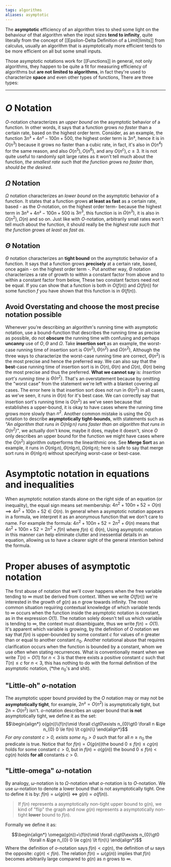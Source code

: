 ```yaml
---
tags: algorithms
aliases: asymptotic
---
```

The **asymptotic** efficiency of an algorithm tries to shed some light on the behaviour of that algorithm when the input sizes **tend to infinity**, quite literally from the concept of [[Epsilon-Delta Definition of a Limit|limits]] from calculus, usually an algorithm that is asymptotically more efficient tends to be more efficient on all but some small inputs.

Those asymptotic notations work for [[Functions]] in general, not only algorithms, they happen to be quite a fit for measuring efficiency of algorithms but **are not limited to algorithms**, in fact they're used to characterize **space** and even other types of functions, There are three types:
___
# $O$ Notation

$O$-notation characterizes an *upper bound* on the asymptotic behavior of a function. In other words, it says that a function grows *no faster* than a certain rate, based on the highest order term. Consider, as an example, the function $3n³ +4n² -100n+500$, the highest order term is $3n³$, hence it is in $O(n^{3})$ because it grows no faster than a cubic rate, in fact, it's also in $O(n^{4})$ for the same reason, and also $O(n^{5}), O(n^{6})$, and any $O(n^{c}), c \ge 3$. It is not quite useful to randomly spit large rates as it won't tell much about the function, *the smallest rate such that the function grows no faster than, should be the desired*.
## $\Omega$ Notation

$\Omega$ notation characterizes an *lower bound* on the asymptotic behavior of a function. It states that a function grows **at least as fast** as a certain rate, based - as the $O$-notation, on the highest order term- because the highest term in $3n³ +4n² -100n+500$ is $3n^{3}$, this function is in $\Omega(n^{3})$, it is also in $\Omega(n^{2}), \Omega(n)$ and so on. Just like with $O$-notation, arbitrarily small rates won't tell much about the function, it should really be the *highest rate such that the function grows at least as fast as*. 

## $\Theta$ Notation

$\Theta$ notation characterizes an **tight bound** on the asymptotic behavior of a function. It says that a function grows **precisely** at a certain rate, based, once again - on the highest order term -. Put another way, $\Theta$ notation characterizes a rate of growth to within a constant factor from above and to within a constant factor from below, These two constant factors need not be equal.
If you can show that a function is both in $O(f(n))$ and $\Omega(f(n))$ for some function $f$ you have shown that this function is in $\Theta(f(n))$. 

## Avoid Overstating and choose the most precise notation possible

Whenever you're describing an algorithm's running time with asymptotic notation, use a bound-function that describes the running time as precise as possible, do not **obscure** the running time with confusing and perhaps **uncanny** use of $O,\Theta$ and $\Omega$. 
Take **insertion sort** as an example, the worst-case running time of insertion sort is $O(n^{2}), \Theta(n^{2})$ and $\Omega(n^{2})$, Although the three ways to characterize the worst-case running time are correct, $\Theta(n^{2})$ is the most precise and hence the preferred way. We can also say that the **best**-case running time of insertion sort is in $O(n),\Theta(n)$ and $\Omega(n)$, $\Theta(n)$ being the most precise and thus the preferred.
**What we cannot say** is: *Insertion sort's running time is $\Theta(n^{2})$*. That's an overstatement because by omitting the "worst case" from the statement we're left with a blanket covering all cases. The error here is that insertion sort does not run in $\Theta(n^{2})$ in all cases, as we've seen, it runs in $\Theta(n)$ for it's best case. We can correctly say that insertion sort's running time is $O(n^{2})$ as we've seen because that establishes a upper-bound, it is okay to have cases where the running time grows more slowly than $n^{2}$.
Another common mistake is using the $O()$ notation to describe **asymptotically tight-bounds**, with statements such as *"An algorithm that runs in $O(n \lg n)$ runs faster than an algorithm that runs in $O(n^{2})$"*, we actually don't know, maybe it does, maybe it doesn't, since $O$ only describes an upper bound for the function we might have cases where the $O(n^{2})$ algorithm outperforms the linearithmic one.
See **Merge Sort** as an example, it runs in $O(n \lg n), \Theta(n \lg n), \Omega(n\lg n)$; here is safe to say that merge sort runs in $\Theta(n \lg n)$ without specifying worst-case or best-case.

# Asymptotic notation in equations and inequalities

 When asymptotic notation stands alone on the right side of an equation (or inequality), the equal sign means set membership: $4n^{2}+100n +52 = O(n) \implies 4n^{2}+100n +52 \in O(n)$.
 In general when a asymptotic notation appears in a formula, we interpret it as an anonymous function that we don't care to name. For example the formula: $4n^{2}  + 100n + 52 = 2n^{2} +\Theta(n)$ means that $4n^{2}+100n+52 = 2n^{2}+f(n)$ where $f(n) \in \Theta(n)$,
 Using asymptotic notation in this manner can help eliminate clutter and inessential details in an equation, allowing us to have a clearer sight of the general intention behind the formula.

# Proper abuses of asymptotic notation

The first abuse of notation that we'll cover happens when the free variable tending to $\infty$ must be derived from context. When we write $O(f(n))$ we're interested in the growth of $g(n)$ as $n$ grow towards infinity. The most common situation requiring contextual knowledge of which variable tends to $\infty$ occurs when the function inside the asymptotic notation is constant, as in the expression $O(1)$. The notation solely doesn't tell us which variable is tending to $\infty$, the context must disambiguate, thus we write $f(n) = O(1)$. It's apparent which variable is growing, by the definition of $O$ notation we say that $f(n)$ is upper-bounded by some constant $c$ for values of $n$ greater than or equal to another constant $n_{0}$.
Another notational abuse that requires clarification occurs when the function is bounded by a constant, whom we use often when stating recurrences. What is conventionally meant when we write $T(n) = O(1)$ for $n \lt 3$ is that there exists a positive constant $c$ such that $T(n) \le c$ for $n \lt 3$,
this has nothing to do with the formal definition of the asymptotic notation, (*the $n_{0}$'s and shit). 

## "Little-oh" $o$-notation

The asymptotic upper bound provided by the $O$ notation may or may not be **asymptotically tight**, for example, $2n² =O(n^{2})$ is asymptotically tight, but $2n = O(n^{2})$ isn't. $o$-notation describes an upper bound that **is not** asymptotically tight, we define it as the set:
$$\begin{align*}
o(g(n))\{f(n)\mid \forall c\gt0\exists n_{0}\gt0 \forall n &\ge n_{0} 0 \le f(n) \lt cg(n)\}
\end{align*}$$
*For any constant $c \gt 0$, exists some $n_{0}\gt 0$* such that for all $n \ge n_{0}$ the predicate is true. Notice that for $f(n)=O(g(n))$the bound $0 \le f(n) \le cg(n)$ holds for some constant $c \gt 0$, but in $f(n)=o(g(n))$ the bound $0 \le f(n)\lt cg(n)$ holds **for all** constants $c \gt 0$.   

## "Little-omega" $\omega$-notation 

By analogy, $\omega$-notation is to $\Omega$-notation what $o$-notation is to $O$-notation. We use $\omega$-notation to denote a lower bound that is not asymptotically tight. One to define it is by:
$f(n)= \omega(g(n)) \iff g(n)=o(f(n))$.

> If $f(n)$ represents a asymptotically non-tight upper bound to g(n), we kind of "flip" the graph and now $g(n)$ represents a asymptotically non-tight **lower** bound to $f(n)$.

Formally we define it as:

$$\begin{align*}
\omega(g(n))=\{f(n)\mid \forall c\gt0\exists n_{0}\gt0 \forall n &\ge n_{0} 0 \le cg(n) \lt f(n)\}
\end{align*}$$
Where the definition of $o$-notation says $f(n) \lt cg(n)$, the definition of $\omega$ says the opposite: $cg(n) \lt f(n)$. The relation $f(n) =\omega(g(n))$ implies that $f(n)$ becomes arbitrarily large compared to $g(n)$ as $n$ grows to $\infty$.